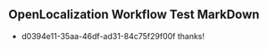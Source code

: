 ## OpenLocalization Workflow Test MarkDown
* d0394e11-35aa-46df-ad31-84c75f29f00f 
thanks!<!--HONumber=Mar16_HO2-->
